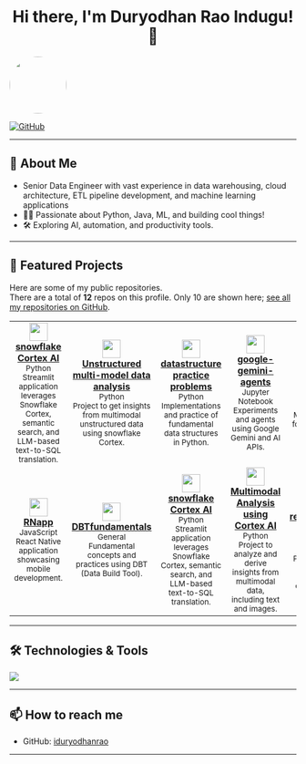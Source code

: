 <h1 align="center">Hi there, I'm Duryodhan Rao Indugu! 👋</h1>
<p align="left">
  <a href="https://github.com/iduryodhanrao"><img src="https://avatars.githubusercontent.com/u/63735933?v=4" width="100" style="border-radius:50%"></a>
</p>
<p align="left">
  <a href="https://github.com/iduryodhanrao"><img alt="GitHub" src="https://img.shields.io/badge/-GitHub-181717?style=flat-square&logo=github&logoColor=white"></a>
</p>

---

## 🚀 About Me
- Senior Data Engineer with vast experience in data warehousing, cloud architecture, ETL pipeline development, and machine learning applications
- 👨‍💻 Passionate about Python, Java, ML, and building cool things!
- 🛠️ Exploring AI, automation, and productivity tools.

---

## 🌟 Featured Projects

Here are some of my public repositories.  
There are a total of **12** repos on this profile. Only 10 are shown here; [see all my repositories on GitHub](https://github.com/search?q=user:iduryodhanrao&sort=updated&order=desc&type=repositories).

<table>
  <tr>
    <td align="center">
      <a href="https://github.com/iduryodhanrao/snowflake/tree/main/agents-using-snowflake-cortex-ai">
        <img src="https://skillicons.dev/icons?i=python" width="32" />
        <br/>
        <b>snowflake Cortex AI</b>
      </a>
      <br/>
      <sub>Python</sub>
      <br/>
      <sup>Streamlit application leverages Snowflake Cortex, semantic search, and LLM-based text-to-SQL translation. </sup>
    </td>
    <td align="center">
      <a href="https://github.com/iduryodhanrao/snowflake/tree/main/unstructured-data-with-cortex-ai">
        <img src="https://skillicons.dev/icons?i=python" width="32" />
        <br/>
        <b> Unstructured multi-model data analysis </b>
      </a>
      <br/>
      <sub>Python</sub>
      <br/>
      <sup>Project to get insights from multimodal unstructured data using snowflake Cortex. </sup>
    </td>
    <td align="center">
      <a href="https://github.com/iduryodhanrao/datastructure">
        <img src="https://skillicons.dev/icons?i=python" width="32" />
        <br/>
        <b>datastructure practice problems</b>
      </a>
      <br/>
      <sub>Python</sub>
      <br/>
      <sup>Implementations and practice of fundamental data structures in Python.</sup>
    </td>
    <td align="center">
      <a href="https://github.com/iduryodhanrao/google-gemini-agents">
        <img src="https://skillicons.dev/icons?i=jupyter" width="32" />
        <br/>
        <b>google-gemini-agents</b>
      </a>
      <br/>
      <sub>Jupyter Notebook</sub>
      <br/>
      <sup>Experiments and agents using Google Gemini and AI APIs.</sup>
    </td>
    <td align="center">
      <a href="https://github.com/iduryodhanrao/my-quick-tools">
        <img src="https://skillicons.dev/icons?i=python" width="32" />
        <br/>
        <b>Dashboard Stocks, news, etc.  </b>
      </a>
      <br/>
      <sub>Python</sub>
      <br/>
      <sup> My Custom utilities for stocks, weather, news, and more.</sup>
    </td>
    <td align="center">
      <a href="https://github.com/iduryodhanrao/MLOPS">
        <img src="https://skillicons.dev/icons?i=python" width="32" />
        <br/>
        <b>MLOPS</b>
      </a>
      <br/>
      <sub>Python</sub>
      <br/>
      <sup>Machine Learning Operations: MLOps best practices and projects.</sup>
    </td>
  </tr>
  <tr>
    <td align="center">
      <a href="https://github.com/iduryodhanrao/RNapp">
        <img src="https://skillicons.dev/icons?i=javascript" width="32" />
        <br/>
        <b>RNapp</b>
      </a>
      <br/>
      <sub>JavaScript</sub>
      <br/>
      <sup>React Native application showcasing mobile development.</sup>
    </td>
    <td align="center">
      <a href="https://github.com/iduryodhanrao/DBTfundamentals">
        <img src="https://skillicons.dev/icons?i=github" width="32" />
        <br/>
        <b>DBTfundamentals</b>
      </a>
      <br/>
      <sub>General</sub>
      <br/>
      <sup>Fundamental concepts and practices using DBT (Data Build Tool).</sup>
    </td>
    <td align="center">
      <a href="https://github.com/iduryodhanrao/snowflake/tree/main/agents-using-snowflake-cortex-ai">
        <img src="https://skillicons.dev/icons?i=python" width="32" />
        <br/>
        <b>snowflake Cortex AI</b>
      </a>
      <br/>
      <sub>Python</sub>
      <br/>
      <sup>Streamlit application leverages Snowflake Cortex, semantic search, and LLM-based text-to-SQL translation. </sup>
    </td>
    <td align="center">
      <a href="https://github.com/iduryodhanrao/snowflake/tree/main/cortex-aisql">
        <img src="https://skillicons.dev/icons?i=python" width="32" />
        <br/>
        <b>Multimodal Analysis using Cortex AI</b>
      </a>
      <br/>
      <sub>Python</sub>
      <br/>
      <sup> Project to analyze and derive insights from multimodal data, including text and images. </sup>
    </td>
    <td align="center">
      <a href="https://github.com/iduryodhanrao/snowflake/tree/main/knn-recommendation-model">
        <img src="https://skillicons.dev/icons?i=python" width="32" />
        <br/>
        <b>Movie recommendation system using Snowflake </b>
      </a>
      <br/>
      <sub>Python</sub>
      <br/>
      <sup> Project implements movie recommendation engine using KNN model. </sup>
    </td>
    <td align="center">
      <a href="https://github.com/iduryodhanrao/androidpuzzlegame">
        <img src="https://skillicons.dev/icons?i=java" width="32" />
        <br/>
        <b>androidpuzzlegame</b>
      </a>
      <br/>
      <sub>Java</sub>
      <br/>
      <sup>Flipping tile puzzle game built in Android Studio.</sup>
    </td>
  </tr>
</table>

---

## 🛠️ Technologies & Tools

<img src="https://skillicons.dev/icons?i=python,java,aws,docker,c,fastapi,gcp,kafka,kubernetes,linux,bots,js,git,github,androidstudio,snowflake,dbtlabs,tableau" />

---

## 📫 How to reach me

- GitHub: [iduryodhanrao](https://github.com/iduryodhanrao)

---
